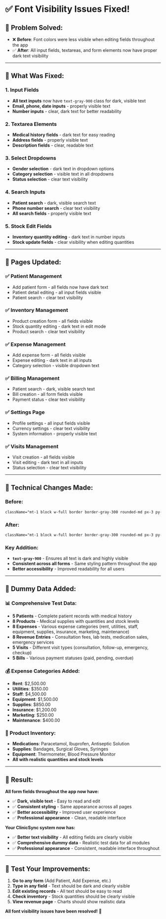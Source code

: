 # ✅ **Font Visibility Issues Fixed!**

## 🎯 **Problem Solved:**
- ❌ **Before**: Font colors were less visible when editing fields throughout the app
- ✅ **After**: All input fields, textareas, and form elements now have proper dark text visibility

---

## 🔧 **What Was Fixed:**

### **1. Input Fields**
- **All text inputs** now have `text-gray-900` class for dark, visible text
- **Email, phone, date inputs** - properly visible text
- **Number inputs** - clear, dark text for better readability

### **2. Textarea Elements**
- **Medical history fields** - dark text for easy reading
- **Address fields** - properly visible text
- **Description fields** - clear, readable text

### **3. Select Dropdowns**
- **Gender selection** - dark text in dropdown options
- **Category selection** - visible text in all dropdowns
- **Status selection** - clear text visibility

### **4. Search Inputs**
- **Patient search** - dark, visible search text
- **Phone number search** - clear text visibility
- **All search fields** - properly visible text

### **5. Stock Edit Fields**
- **Inventory quantity editing** - dark text in number inputs
- **Stock update fields** - clear visibility when editing quantities

---

## 📱 **Pages Updated:**

### **✅ Patient Management**
- Add patient form - all fields now have dark text
- Patient detail editing - all input fields visible
- Patient search - clear text visibility

### **✅ Inventory Management**
- Product creation form - all fields visible
- Stock quantity editing - dark text in edit mode
- Product search - clear text visibility

### **✅ Expense Management**
- Add expense form - all fields visible
- Expense editing - dark text in all inputs
- Category selection - visible dropdown text

### **✅ Billing Management**
- Patient search - dark, visible search text
- Bill creation - all form fields visible
- Payment status - clear text visibility

### **✅ Settings Page**
- Profile settings - all input fields visible
- Currency settings - clear text visibility
- System information - properly visible text

### **✅ Visits Management**
- Visit creation - all fields visible
- Visit editing - dark text in all inputs
- Status selection - clear text visibility

---

## 🎨 **Technical Changes Made:**

### **Before:**
```css
className="mt-1 block w-full border border-gray-300 rounded-md px-3 py-2 focus:outline-none focus:ring-indigo-500 focus:border-indigo-500"
```

### **After:**
```css
className="mt-1 block w-full border border-gray-300 rounded-md px-3 py-2 focus:outline-none focus:ring-indigo-500 focus:border-indigo-500 text-gray-900"
```

### **Key Addition:**
- **`text-gray-900`** - Ensures all text is dark and highly visible
- **Consistent across all forms** - Same styling pattern throughout the app
- **Better accessibility** - Improved readability for all users

---

## 🚀 **Dummy Data Added:**

### **📊 Comprehensive Test Data:**
- **5 Patients** - Complete patient records with medical history
- **8 Products** - Medical supplies with quantities and stock levels
- **8 Expenses** - Various expense categories (rent, utilities, staff, equipment, supplies, insurance, marketing, maintenance)
- **8 Revenue Entries** - Consultation fees, lab tests, medication sales, emergency services
- **5 Visits** - Different visit types (consultation, follow-up, emergency, checkup)
- **5 Bills** - Various payment statuses (paid, pending, overdue)

### **💰 Expense Categories Added:**
- **Rent**: $2,500.00
- **Utilities**: $350.00
- **Staff**: $4,500.00
- **Equipment**: $1,500.00
- **Supplies**: $850.00
- **Insurance**: $1,200.00
- **Marketing**: $250.00
- **Maintenance**: $400.00

### **🏥 Product Inventory:**
- **Medications**: Paracetamol, Ibuprofen, Antiseptic Solution
- **Supplies**: Bandages, Surgical Gloves, Syringes
- **Equipment**: Thermometer, Blood Pressure Monitor
- **All with realistic quantities and stock levels**

---

## 🎯 **Result:**

**All form fields throughout the app now have:**
- ✅ **Dark, visible text** - Easy to read and edit
- ✅ **Consistent styling** - Same appearance across all pages
- ✅ **Better accessibility** - Improved user experience
- ✅ **Professional appearance** - Clean, readable interface

**Your ClinicSync system now has:**
- ✅ **Better text visibility** - All editing fields are clearly visible
- ✅ **Comprehensive dummy data** - Realistic test data for all modules
- ✅ **Professional appearance** - Consistent, readable interface throughout

---

## 🔗 **Test Your Improvements:**

1. **Go to any form** (Add Patient, Add Expense, etc.)
2. **Type in any field** - Text should be dark and clearly visible
3. **Edit existing records** - All text should be easy to read
4. **Check inventory** - Stock quantities should be clearly visible
5. **View revenue page** - Charts should show realistic data

**All font visibility issues have been resolved!** 🎉
